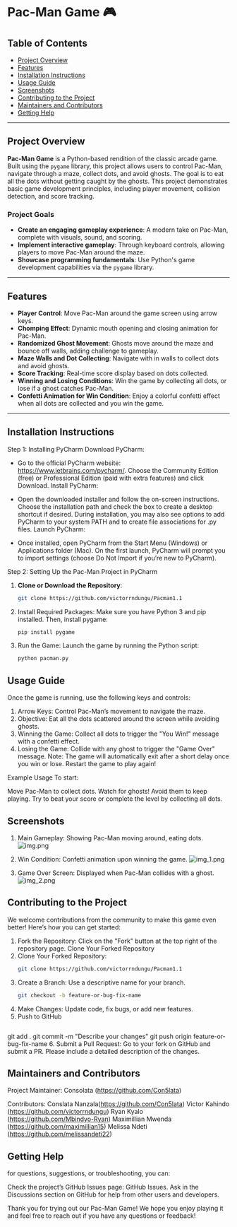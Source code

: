 # Pac-Man Game 🎮

## Table of Contents
- [Project Overview](#project-overview)
- [Features](#features)
- [Installation Instructions](#installation-instructions)
- [Usage Guide](#usage-guide)
- [Screenshots](#screenshots--gifs)
- [Contributing to the Project](#contributing-to-the-project)
- [Maintainers and Contributors](#maintainers-and-contributors)
- [Getting Help](#getting-help)

---

## Project Overview

**Pac-Man Game** is a Python-based rendition of the classic arcade game. Built using the `pygame` library, this project allows users to control Pac-Man, navigate through a maze, collect dots, and avoid ghosts. The goal is to eat all the dots without getting caught by the ghosts. This project demonstrates basic game development principles, including player movement, collision detection, and score tracking.

### Project Goals
- **Create an engaging gameplay experience**: A modern take on Pac-Man, complete with visuals, sound, and scoring.
- **Implement interactive gameplay**: Through keyboard controls, allowing players to move Pac-Man around the maze.
- **Showcase programming fundamentals**: Use Python's game development capabilities via the `pygame` library.

---

## Features
- **Player Control**: Move Pac-Man around the game screen using arrow keys.
- **Chomping Effect**: Dynamic mouth opening and closing animation for Pac-Man.
- **Randomized Ghost Movement**: Ghosts move around the maze and bounce off walls, adding challenge to gameplay.
- **Maze Walls and Dot Collecting**: Navigate with in walls to collect dots and avoid ghosts.
- **Score Tracking**: Real-time score display based on dots collected.
- **Winning and Losing Conditions**: Win the game by collecting all dots, or lose if a ghost catches Pac-Man.
- **Confetti Animation for Win Condition**: Enjoy a colorful confetti effect when all dots are collected and you win the game.

---

## Installation Instructions
Step 1: Installing PyCharm
Download PyCharm:

- Go to the official PyCharm website: https://www.jetbrains.com/pycharm/.
Choose the Community Edition (free) or Professional Edition (paid with extra features) and click Download.
Install PyCharm:

- Open the downloaded installer and follow the on-screen instructions.
Choose the installation path and check the box to create a desktop shortcut if desired.
During installation, you may also see options to add PyCharm to your system PATH and to create file associations for .py files.
Launch PyCharm:

- Once installed, open PyCharm from the Start Menu (Windows) or Applications folder (Mac).
On the first launch, PyCharm will prompt you to import settings (choose Do Not Import if you’re new to PyCharm).


Step 2: Setting Up the Pac-Man Project in PyCharm
1. **Clone or Download the Repository**:
   ```bash
   git clone https://github.com/victorrndungu/Pacman1.1
2. Install Required Packages: Make sure you have Python 3 and pip installed. Then, install pygame:
    ```bash
    pip install pygame
3. Run the Game: Launch the game by running the Python script:
    ```bash    
    python pacman.py


## Usage Guide

Once the game is running, use the following keys and controls:

1. Arrow Keys: Control Pac-Man’s movement to navigate the maze.
2. Objective: Eat all the dots scattered around the screen while avoiding ghosts.
3. Winning the Game: Collect all dots to trigger the "You Win!" message with a confetti effect.
4. Losing the Game: Collide with any ghost to trigger the "Game Over" message.
Note: The game will automatically exit after a short delay once you win or lose. Restart the game to play again!

Example Usage
To start:

Move Pac-Man to collect dots.
Watch for ghosts! Avoid them to keep playing.
Try to beat your score or complete the level by collecting all dots.

## Screenshots 
1. Main Gameplay: Showing Pac-Man moving around, eating dots.
![img.png](img.png)

2. Win Condition: Confetti animation upon winning the game.
![img_1.png](img_1.png)

3. Game Over Screen: Displayed when Pac-Man collides with a ghost.
![img_2.png](img_2.png)

## Contributing to the Project
We welcome contributions from the community to make this game even better! Here’s how you can get started:

1. Fork the Repository: Click on the "Fork" button at the top right of the repository page.
Clone Your Forked Repository
2. Clone Your Forked Repository:
    ```bash 
   git clone https://github.com/victorrndungu/Pacman1.1
3. Create a Branch: Use a descriptive name for your branch.
    ```bash
    git checkout -b feature-or-bug-fix-name
4. Make Changes: Update code, fix bugs, or add new features.
5. Push to GitHub
    ```bash
git add .
git commit -m "Describe your changes"
git push origin feature-or-bug-fix-name
6. Submit a Pull Request: Go to your fork on GitHub and submit a PR. Please include a detailed description of the changes.

## Maintainers and Contributors
Project Maintainer: Consolata (https://github.com/Con5lata)

Contributors:
Conslata Nanzala(https://github.com/Con5lata)
Victor Kahindo (https://github.com/victorrndungu)
Ryan Kyalo (https://github.com/Mbindyo-Ryan)
Maximillian Mwenda (https://github.com/maximillian15)
Melissa Ndeti (https://github.com/melissandeti22)



## Getting Help
 for questions, suggestions, or troubleshooting, you can:

Check the project’s GitHub Issues page: GitHub Issues.
Ask in the Discussions section on GitHub for help from other users and developers.

Thank you for trying out our Pac-Man Game! We hope you enjoy playing it and feel free to reach out if you have any questions or feedback!

